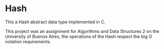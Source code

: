 # Hash
This a Hash abstract data type implemented in C.

This project was an assignment for Algorithms and Data Structures 2 on the University of Buenos Aires, the operations of the Hash respect the big O notation requirements.
